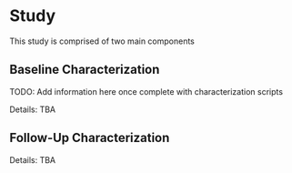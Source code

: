 # Study 

This study is comprised of two main components

## Baseline Characterization

TODO: Add information here once complete with characterization scripts

Details: TBA

## Follow-Up Characterization

Details: TBA
